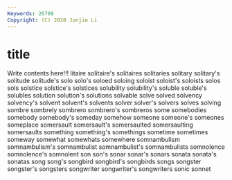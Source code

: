 ```yaml
---
Keywords: 26798
Copyright: (C) 2020 Junjie Li
---
```


# title

Write contents here!!!
litaire 
solitaire's 
solitaires
solitaries 
solitary 
solitary's 
solitude 
solitude's 
solo 
solo's 
soloed 
soloing 
soloist
soloist's 
soloists 
solos 
sols 
solstice 
solstice's 
solstices 
solubility 
solubility's 
soluble
soluble's 
solubles 
solution 
solution's 
solutions 
solvable 
solve 
solved 
solvency 
solvency's
solvent 
solvent's 
solvents 
solver 
solver's 
solvers 
solves 
solving 
sombre 
sombrely
sombrero 
sombrero's 
sombreros 
some 
somebodies 
somebody 
somebody's 
someday 
somehow 
someone
someone's 
someones 
someplace 
somersault 
somersault's 
somersaulted 
somersaulting 
somersaults 
something 
something's
somethings 
sometime 
sometimes 
someway 
somewhat 
somewhats 
somewhere 
somnambulism 
somnambulism's 
somnambulist
somnambulist's 
somnambulists 
somnolence 
somnolence's 
somnolent 
son 
son's 
sonar 
sonar's 
sonars
sonata 
sonata's 
sonatas 
song 
song's 
songbird 
songbird's 
songbirds 
songs 
songster
songster's 
songsters 
songwriter 
songwriter's 
songwriters 
sonic 
sonnet 
